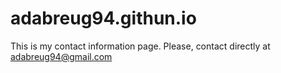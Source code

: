 # adabreug94.githun.io

This is my contact information page.
Please, contact directly at adabreug94@gmail.com